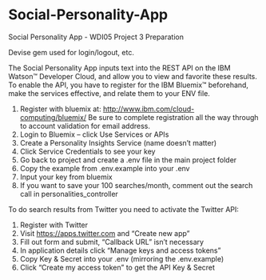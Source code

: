 # Social-Personality-App
Social Personality App - WDI05 Project 3
Preparation

Devise gem used for login/logout, etc.

The Social Personality App inputs text into the REST API on the IBM Watson™ Developer Cloud, and allow you to view and favorite these results. To enable the API, you have to register for  the IBM Bluemix™ beforehand, make the services effective, and relate them to your ENV file. 

1) Register with bluemix at: http://www.ibm.com/cloud-computing/bluemix/
Be sure to complete registration all the way through to account validation for email address.
2) Login to Bluemix – click Use Services or APIs
3) Create a Personality Insights Service (name doesn’t matter)
4) Click Service Credentials to see your key
5) Go back to project and create a .env file in the main project folder
6) Copy the example from .env.example into your .env
7) Input your key from bluemix
8) If you want to save your 100 searches/month, comment out the search call in personalities_controller

To do search results from Twitter you need to activate the Twitter API:
1)	Register with Twitter
2)	Visit https://apps.twitter.com and “Create new app”
3)	Fill out form and submit, “Callback URL” isn’t necessary
4)	In application details click “Manage keys and access tokens”
5)	Copy Key & Secret into your .env (mirroring the .env.example)
6)	Click “Create my access token” to get the API Key & Secret
